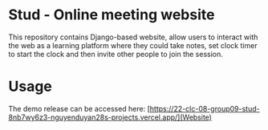 # Stud - Online meeting website 
This repository contains Django-based website, allow users to interact with the web as a learning platform where they could take notes, set clock timer to start the clock and then invite other people to join the session.
# Usage 
The demo release can be accessed here: 
[https://22-clc-08-group09-stud-8nb7wy6z3-nguyenduyan28s-projects.vercel.app/](Website)
